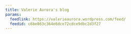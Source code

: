 ```yaml
---
title: Valerie Aurora's blog
params:
  feedlink: https://valerieaurora.wordpress.com/feed/
  feedid: c6be863c364e6dce72cdce9dbc2d3f27
---
```

